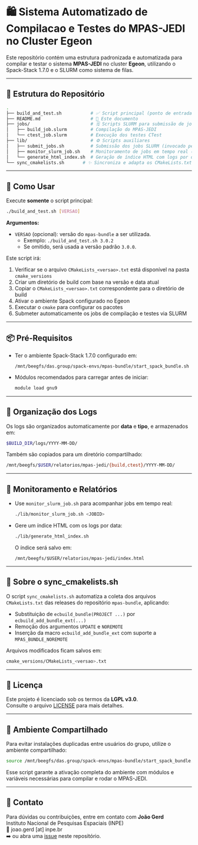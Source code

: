 # 🛍️ Sistema Automatizado de Compilacao e Testes do MPAS-JEDI no Cluster Egeon

Este repositório contém uma estrutura padronizada e automatizada para compilar e testar o sistema **MPAS-JEDI** no cluster **Egeon**, utilizando o Spack-Stack 1.7.0 e o SLURM como sistema de filas.

---

## 📂 Estrutura do Repositório

```bash
.
├── build_and_test.sh           # ✅ Script principal (ponto de entrada)
├── README.md                   # 📄 Este documento
├── jobs/                       # 🗒 Scripts SLURM para submissão de jobs
│   ├── build_job.slurm         # Compilação do MPAS-JEDI
│   └── ctest_job.slurm         # Execução dos testes CTest
├── lib/                        # ⚙️ Scripts auxiliares
│   ├── submit_jobs.sh          # Submissão dos jobs SLURM (invocado pelo script principal)
│   ├── monitor_slurm_job.sh    # Monitoramento de jobs em tempo real (opcional)
│   └── generate_html_index.sh  # Geração de índice HTML com logs por data
└── sync_cmakelists.sh       # ✨ Sincroniza e adapta os CMakeLists.txt do mpas-bundle
```

---

## 🚀 Como Usar

Execute **somente** o script principal:

```bash
./build_and_test.sh [VERSAO]
```

**Argumentos:**
- `VERSAO` (opcional): versão do `mpas-bundle` a ser utilizada.
  - Exemplo: `./build_and_test.sh 3.0.2`
  - Se omitido, será usada a versão padrão `3.0.0`.

Este script irá:

1. Verificar se o arquivo `CMakeLists_<versao>.txt` está disponível na pasta `cmake_versions`
2. Criar um diretório de build com base na versão e data atual
3. Copiar o `CMakeLists_<versao>.txt` correspondente para o diretório de build
4. Ativar o ambiente Spack configurado no Egeon
5. Executar o `cmake` para configurar os pacotes
6. Submeter automaticamente os jobs de compilação e testes via SLURM

---

## 📦 Pré-Requisitos

- Ter o ambiente Spack-Stack 1.7.0 configurado em:
  ```
  /mnt/beegfs/das.group/spack-envs/mpas-bundle/start_spack_bundle.sh
  ```

- Módulos recomendados para carregar antes de iniciar:
  ```bash
  module load gnu9
  ```

---

## 📁 Organização dos Logs

Os logs são organizados automaticamente por **data** e **tipo**, e armazenados em:

```bash
$BUILD_DIR/logs/YYYY-MM-DD/
```

Também são copiados para um diretório compartilhado:

```bash
/mnt/beegfs/$USER/relatorios/mpas-jedi/{build,ctest}/YYYY-MM-DD/
```

---

## 🧪 Monitoramento e Relatórios

- Use `monitor_slurm_job.sh` para acompanhar jobs em tempo real:

  ```bash
  ./lib/monitor_slurm_job.sh <JOBID>
  ```

- Gere um índice HTML com os logs por data:

  ```bash
  ./lib/generate_html_index.sh
  ```

  O índice será salvo em:

  ```
  /mnt/beegfs/$USER/relatorios/mpas-jedi/index.html
  ```

---

## 📜 Sobre o sync_cmakelists.sh

O script `sync_cmakelists.sh` automatiza a coleta dos arquivos `CMakeLists.txt` das releases do repositório `mpas-bundle`, aplicando:

- Substituição de `ecbuild_bundle(PROJECT ...)` por `ecbuild_add_bundle_ext(...)`
- Remoção dos argumentos `UPDATE` e `NOREMOTE`
- Inserção da macro `ecbuild_add_bundle_ext` com suporte a `MPAS_BUNDLE_NOREMOTE`

Arquivos modificados ficam salvos em:
```bash
cmake_versions/CMakeLists_<versao>.txt
```

---

## 📓 Licença

Este projeto é licenciado sob os termos da **LGPL v3.0**.  
Consulte o arquivo [LICENSE](./LICENSE) para mais detalhes.

---

## 👥 Ambiente Compartilhado

Para evitar instalações duplicadas entre usuários do grupo, utilize o ambiente compartilhado:

```bash
source /mnt/beegfs/das.group/spack-envs/mpas-bundle/start_spack_bundle.sh
```

Esse script garante a ativação completa do ambiente com módulos e variáveis necessárias para compilar e rodar o MPAS-JEDI.

---

## 📧 Contato

Para dúvidas ou contribuições, entre em contato com **João Gerd**  
Instituto Nacional de Pesquisas Espaciais (INPE)  
📧 joao.gerd [at] inpe.br  
➡️ ou abra uma [issue](https://github.com/joaogerd/mpas-jedi-egeon/issues) neste repositório.


